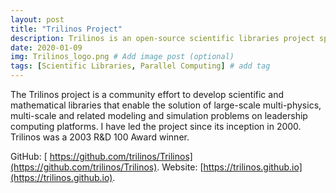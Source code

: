 ```yaml
---
layout: post
title: "Trilinos Project"
description: Trilinos is an open-source scientific libraries project sponsored by the US Department of Energy
date: 2020-01-09
img: Trilinos_logo.png # Add image post (optional)
tags: [Scientific Libraries, Parallel Computing] # add tag
---
```

The Trilinos project is a community effort to develop scientific and mathematical libraries that enable the solution of large-scale multi-physics, multi-scale and related modeling and simulation problems on leadership computing platforms. I have led the project since its inception in 2000.  Trilinos was a 2003 R&D 100 Award winner.

GitHub: [ https://github.com/trilinos/Trilinos](https://github.com/trilinos/Trilinos).  Website: [https://trilinos.github.io](https://trilinos.github.io).
